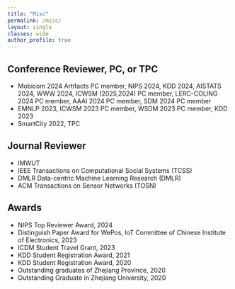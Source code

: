 ```yaml
---
title: "Misc"
permalink: /misc/
layout: single
classes: wide
author_profile: true
---
```


## Conference Reviewer, PC, or TPC
* Mobicom 2024 Artifacts PC member, NIPS 2024, KDD 2024, AISTATS 2024, WWW 2024, ICWSM (2025,2024) PC member, LERC-COLING 2024 PC member, AAAI 2024 PC member, SDM 2024 PC member
* EMNLP 2023, ICWSM 2023 PC member, WSDM 2023 PC member, KDD 2023
* SmartCity 2022, TPC

## Journal Reviewer
* IMWUT
* IEEE Transactions on Computational Social Systems (TCSS)
* DMLR Data-centric Machine Learning Research (DMLR)
* ACM Transactions on Sensor Networks (TOSN)

## Awards
* NIPS Top Reviewer Award, 2024
* Distinguish Paper Award for WePos, IoT Committee of Chinese Institute of Electronics, 2023
* ICDM Student Travel Grant, 2023
* KDD Student Registration Award, 2021
* KDD Student Registration Award, 2020
* Outstanding graduates of Zhejiang Province, 2020
* Outstanding Graduate in Zhejiang University, 2020



